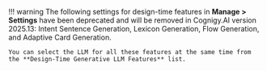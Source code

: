 !!! warning
    The following settings for design-time features in **Manage > Settings** have been deprecated and will be removed in Cognigy.AI version 2025.13: Intent Sentence Generation, Lexicon Generation, Flow Generation, and Adaptive Card Generation.
    
    You can select the LLM for all these features at the same time from the **Design-Time Generative LLM Features** list.